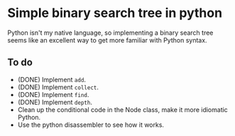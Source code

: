 # Simple binary search tree in python

Python isn't my native language, so implementing a binary
search tree seems like an excellent way to get more familiar
with Python syntax.

## To do

* (DONE) Implement `add`.
* (DONE) Implement `collect`.
* (DONE) Implement `find`.
* (DONE) Implement `depth`.
* Clean up the conditional code in the Node class, make it more
  idiomatic Python.
* Use the python disassembler to see how it works.
